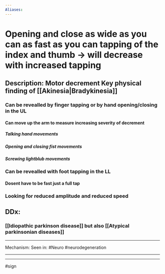 ```yaml
---
Aliases:
---
```

# Opening and close as wide as you can as fast as you can tapping of the index and thumb -> will decrease with increased tapping 
## Description: Motor decrement Key physical finding of [[Akinesia|Bradykinesia]]
### Can be revealled by finger tapping or by hand opening/closing in the UL
#### Can move up the arm to measure increasing severity of decrement
##### Talking hand movements
##### Opening and closing fist movements
##### Screwing lightblub movements 
### Can be revealled with foot tapping in the LL
#### Dosent have to be fast just a full tap 
### Looking for reduced amplitude and reduced speed
## DDx:
### [[Idiopathic parkinson disease]] but also [[Atypical parkinsonian diseases]]

---
Mechanism:
Seen in: #Neuro #neurodegeneration 

---


---
#sign 
